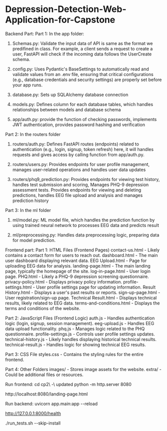 # Depression-Detection-Web-Application-for-Capstone

Backend Part:
Part 1: In the app folder:

1. Schemas.py: Validate the input data of API is same as the format we predifined in class. For example, a client sends a request to create a user, FastAPI will check if the incoming data follows the UserCreate schema.

2. config.py: Uses Pydantic's BaseSettings to automatically read and validate values from an .env file, ensuring that critical configurations (e.g., database credentials and security settings) are properly set before your app runs.

3. database.py: Sets up SQLAlchemy database connection

4. models.py: Defines column for each database tables, which handles relationships between models and database schema

5. app/auth.py: provide the function of checking passwords, implements JWT authentication, provides password hashing and verification

Part 2: In the routers folder

1. routers/auth.py: Defines FastAPI routes (endpoints) related to authentication (e.g., login, signup, token refresh) here, it will handles requests and gives access by calling function from app/auth.py.

2. routers/users.py: Provides endpoints for user profile management, manages user-related operations and handles user data updates

3. routers/phq9_prediction.py: Provides endpoints for viewing test history, handles test submission and scoring, Manages PHQ-9 depression assessment tests. Provides endpoints for viewing and deleting predictions, handles EEG file upload and analysis and manages prediction history

Part 3: In the ml folder

1. ml/model.py: ML model file, which handles the prediction function by using trained neural network to processes EEG data and predicts result

2. ml/preprocessing.py: Handles data preprocessing logic, preparing data for model prediction.

Frontend part:
Part 1: HTML Files (Frontend Pages)
contact-us.html - Likely contains a contact form for users to reach out.
dashboard.html - The main user dashboard displaying relevant data.
EEG Upload.html - Page for uploading EEG data for analysis.
landing-page.html - The main landing page, typically the homepage of the site.
log-in-page.html - User login page.
PHQ.html - Likely a PHQ-9 depression screening questionnaire.
privacy-policy.html - Displays privacy policy information.
profile-settings.html - User profile settings page for updating information.
Result History.html - Displays a user's past results or reports.
sign-up-page.html - User registration/sign-up page.
Technical Result.html - Displays technical results, likely related to EEG data.
terms-and-conditions.html - Displays the terms and conditions of the website.

Part 2: JavaScript Files (Frontend Logic)
auth.js - Handles authentication logic (login, signup, session management).
eeg-upload.js - Handles EEG data upload functionality.
phq.js - Manages logic related to the PHQ questionnaire.
profile-settings.js - Controls user profile settings updates.
technical-history.js - Likely handles displaying historical technical results.
technical-result.js - Handles logic for showing technical EEG results.

Part 3: CSS File
styles.css - Contains the styling rules for the entire frontend.

Part 4: Other Folders
images/ - Stores image assets for the website.
extra/ - Could be additional files or resources.

Run frontend:
cd cp2\ -\ updated
python -m http.server 8080

http://localhost:8080/landing-page.html

Run backend:
uvicorn app.main:app --reload

http://127.0.0.1:8000/health

./run_tests.sh --skip-install
